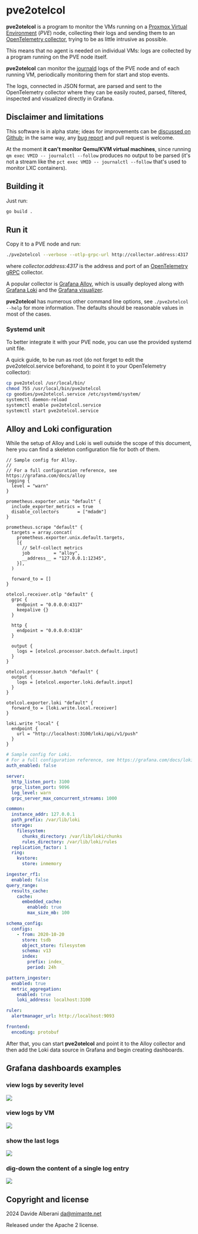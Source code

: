 # pve2otelcol

**pve2otelcol** is a program to monitor the VMs running on a [Proxmox Virtual Environment](https://www.proxmox.com/) (*PVE*) node, collecting their logs and sending them to an [OpenTelemetry collector](https://opentelemetry.io/), trying to be as little intrusive as possible.

This means that no agent is needed on individual VMs: logs are collected by a program running on the PVE node itself.

**pve2otelcol** can monitor the [journald](https://www.freedesktop.org/software/systemd/man/latest/systemd-journald.service.html) logs of the PVE node and of each running VM, periodically monitoring them for start and stop events.

The logs, connected in JSON format, are parsed and sent to the OpenTelemetry collector where they can be easily routed, parsed, filtered, inspected and visualized directly in Grafana.

## Disclaimer and limitations

This software is in alpha state; ideas for improvements can be [discussed on Github](https://github.com/alberanid/pve2otelcol/discussions); in the same way, any [bug report](https://github.com/alberanid/pve2otelcol/issues) and pull request is welcome.

At the moment **it can't monitor Qemu/KVM virtual machines**, since running `qm exec VMID -- journalctl --follow` produces no output to be parsed (it's not a stream like the `pct exec VMID -- journalctl --follow` that's used to monitor LXC containers).

## Building it

Just run:

```sh
go build .
```

## Run it

Copy it to a PVE node and run:

```sh
./pve2otelcol --verbose --otlp-grpc-url http://collector.address:4317
```

where *collector.address:4317* is the address and port of an [OpenTelemetry gRPC](https://opentelemetry.io/docs/specs/otlp/) collector.

A popular collector is [Grafana Alloy](https://grafana.com/oss/alloy-opentelemetry-collector/), which is usually deployed along with [Grafana Loki](https://grafana.com/docs/loki/latest/) and the [Grafana visualizer](https://grafana.com/oss/grafana/).

**pve2otelcol** has numerous other command line options, see `./pve2otelcol --help` for more information. The defaults should be reasonable values in most of the cases.

### Systemd unit

To better integrate it with your PVE node, you can use the provided systemd unit file.

A quick guide, to be run as root (do not forget to edit the pve2otelcol.service beforehand, to point it to your OpenTelemetry collector):

```sh
cp pve2otelcol /usr/local/bin/
chmod 755 /usr/local/bin/pve2otelcol
cp goodies/pve2otelcol.service /etc/systemd/system/
systemctl daemon-reload
systemctl enable pve2otelcol.service
systemctl start pve2otelcol.service
```

## Alloy and Loki configuration

While the setup of Alloy and Loki is well outside the scope of this document, here you can find a skeleton configuration file for both of them.

```text
// Sample config for Alloy.
//
// For a full configuration reference, see https://grafana.com/docs/alloy
logging {
  level = "warn"
}

prometheus.exporter.unix "default" {
  include_exporter_metrics = true
  disable_collectors       = ["mdadm"]
}

prometheus.scrape "default" {
  targets = array.concat(
    prometheus.exporter.unix.default.targets,
    [{
      // Self-collect metrics
      job         = "alloy",
      __address__ = "127.0.0.1:12345",
    }],
  )

  forward_to = []
}

otelcol.receiver.otlp "default" {
  grpc {
    endpoint = "0.0.0.0:4317"
    keepalive {}
  }

  http {
    endpoint = "0.0.0.0:4318"
  }

  output {
    logs = [otelcol.processor.batch.default.input]
  }
}

otelcol.processor.batch "default" {
  output {
    logs = [otelcol.exporter.loki.default.input]
  }
}

otelcol.exporter.loki "default" {
  forward_to = [loki.write.local.receiver]
}

loki.write "local" {
  endpoint {
    url = "http://localhost:3100/loki/api/v1/push"
  }
}
```

```yaml
# Sample config for Loki.
# For a full configuration reference, see https://grafana.com/docs/loki/latest/configure/
auth_enabled: false

server:
  http_listen_port: 3100
  grpc_listen_port: 9096
  log_level: warn
  grpc_server_max_concurrent_streams: 1000

common:
  instance_addr: 127.0.0.1
  path_prefix: /var/lib/loki
  storage:
    filesystem:
      chunks_directory: /var/lib/loki/chunks
      rules_directory: /var/lib/loki/rules
  replication_factor: 1
  ring:
    kvstore:
      store: inmemory

ingester_rf1:
  enabled: false
query_range:
  results_cache:
    cache:
      embedded_cache:
        enabled: true
        max_size_mb: 100

schema_config:
  configs:
    - from: 2020-10-20
      store: tsdb
      object_store: filesystem
      schema: v13
      index:
        prefix: index_
        period: 24h

pattern_ingester:
  enabled: true
  metric_aggregation:
    enabled: true
    loki_address: localhost:3100

ruler:
  alertmanager_url: http://localhost:9093

frontend:
  encoding: protobuf
```

After that, you can start **pve2otelcol** and point it to the Alloy collector and then add the Loki data source in Grafana and begin creating dashboards.

## Grafana dashboards examples

### view logs by severity level

![](docs/logs-per-hour-by-level.png)

### view logs by VM

![](docs/logs-per-hour-by-job.png)

### show the last logs

![](docs/last-logs.png)

### dig-down the content of a single log entry

![](docs/dig-down-log-entry.png)

## Copyright and license

2024 Davide Alberani <da@mimante.net>

Released under the Apache 2 license.
